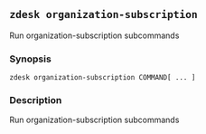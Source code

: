 ## `zdesk organization-subscription`

Run organization-subscription subcommands

### Synopsis

    zdesk organization-subscription COMMAND[ ... ]

### Description

Run organization-subscription subcommands


